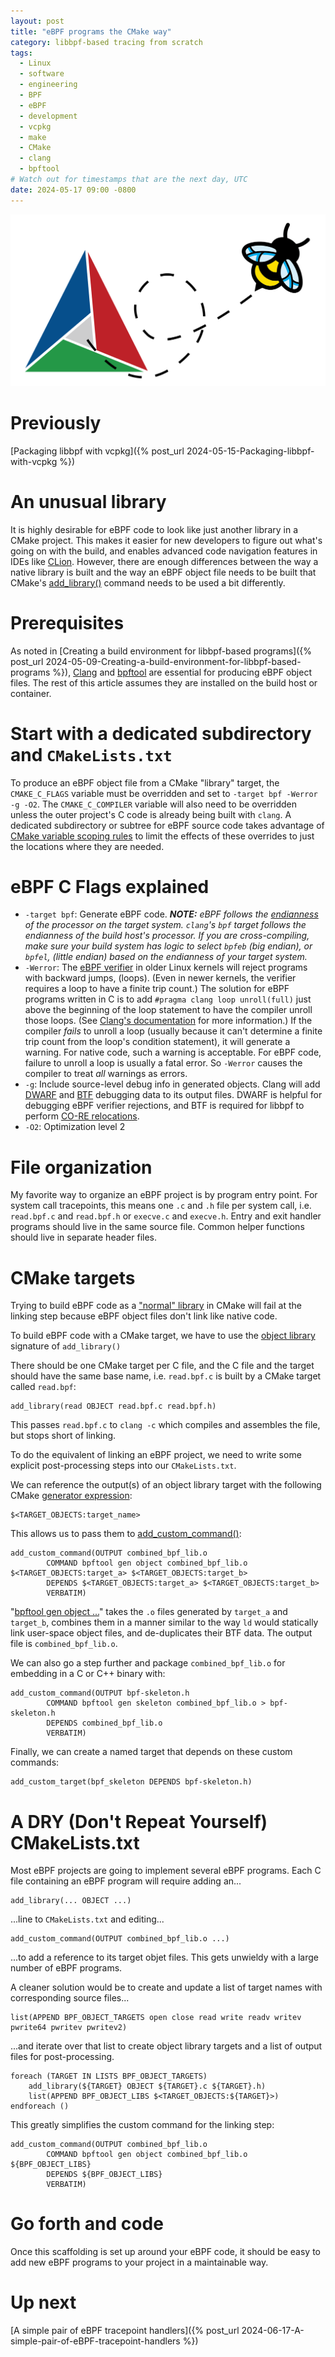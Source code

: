 ```yaml
---
layout: post
title: "eBPF programs the CMake way"
category: libbpf-based tracing from scratch
tags: 
  - Linux
  - software
  - engineering
  - BPF
  - eBPF
  - development
  - vcpkg
  - make
  - CMake
  - clang
  - bpftool
# Watch out for timestamps that are the next day, UTC
date: 2024-05-17 09:00 -0800
---
```

![eBPF / CMake logo mashup](/images/ebpf-the-cmake-way.png)

# Previously
[Packaging libbpf with vcpkg]({% post_url 2024-05-15-Packaging-libbpf-with-vcpkg %})

# An unusual library
It is highly desirable for eBPF code to look like just another library in a CMake project.
This makes it easier for new developers to figure out what's going on with the build, and
enables advanced code navigation features in IDEs like [CLion](https://www.jetbrains.com/clion/).
However, there are enough differences between the way a native library is built
and the way an eBPF object file needs to be built that CMake's 
[add_library()](https://cmake.org/cmake/help/latest/command/add_library.html) 
command needs to be used a bit differently.

# Prerequisites
As noted in
[Creating a build environment for libbpf-based programs]({% post_url 2024-05-09-Creating-a-build-environment-for-libbpf-based-programs %}),
[Clang](https://clang.llvm.org/) and [bpftool](https://github.com/libbpf/bpftool)
are essential for producing eBPF object files.
The rest of this article assumes they are installed on the build host or container.

# Start with a dedicated subdirectory and `CMakeLists.txt`
To produce an eBPF object file from a CMake "library" target,
the `CMAKE_C_FLAGS` variable must be overridden and set to `-target bpf -Werror -g -O2`.
The `CMAKE_C_COMPILER` variable will also need to be overridden unless the outer project's C
code is already being built with `clang`.
A dedicated subdirectory or subtree for eBPF source code takes advantage of
[CMake variable scoping rules](https://cmake.org/cmake/help/book/mastering-cmake/chapter/Writing%20CMakeLists%20Files.html#variable-scope)
to limit the effects of these overrides to just the locations where they are needed.

# eBPF C Flags explained
 - `-target bpf`: Generate eBPF code.
   _**NOTE:** eBPF follows the [endianness](https://en.wikipedia.org/wiki/Endianness#Overview) of the processor on
   the target system.
   `clang`'s `bpf` target follows the endianness of the build host's processor.
   If you are cross-compiling, make sure your build system has logic to select `bpfeb` (big endian),
   or `bpfel`, (little endian) based on the endianness of your target system._
 - `-Werror`: The [eBPF verifier](https://www.kernel.org/doc/html/latest/bpf/verifier.html) in older Linux kernels
   will reject programs with backward jumps, (loops).
   (Even in newer kernels, the verifier requires a loop to have a finite trip count.)
   The solution for eBPF programs written in C is to add `#pragma clang loop unroll(full)` just above the beginning
   of the loop statement to have the compiler unroll those loops.
   (See [Clang's documentation](https://clang.llvm.org/docs/LanguageExtensions.html#loop-unrolling) for more
   information.)
   If the compiler _fails_ to unroll a loop (usually because it can't determine a finite trip count from the loop's
   condition statement), it will generate a warning.
   For native code, such a warning is acceptable.
   For eBPF code, failure to unroll a loop is usually a fatal error.
   So `-Werror` causes the compiler to treat _all_ warnings as errors.
 - `-g`: Include source-level debug info in generated objects.
   Clang will add [DWARF](https://dwarfstd.org/) and [BTF](https://www.kernel.org/doc/html/latest/bpf/btf.html) 
   debugging data to its output files.
   DWARF is helpful for debugging eBPF verifier rejections, and BTF is required for libbpf to perform
   [CO-RE relocations](https://github.com/libbpf/libbpf#bpf-co-re-compile-once--run-everywhere).
 - `-O2`: Optimization level 2

# File organization
My favorite way to organize an eBPF project is by program entry point.
For system call tracepoints, this means one `.c` and `.h` file per system call, i.e. `read.bpf.c` and `read.bpf.h` or
`execve.c` and `execve.h`.
Entry and exit handler programs should live in the same source file.  Common helper functions should live in
separate header files.

# CMake targets
Trying to build eBPF code as a
["normal" library](https://cmake.org/cmake/help/latest/command/add_library.html#normal-libraries)
in CMake will fail at the linking step because eBPF object files don't link like native code.

To build eBPF code with a CMake target, we have to use the
[object library](https://cmake.org/cmake/help/latest/command/add_library.html#object-libraries)
signature of `add_library()`

There should be one CMake target per C file, and the C file and the target should have the same base name,
i.e. `read.bpf.c` is built by a CMake target called `read.bpf`:

```
add_library(read OBJECT read.bpf.c read.bpf.h)
```

This passes `read.bpf.c` to `clang -c` which compiles and assembles the file, but stops short of linking.

To do the equivalent of linking an eBPF project,
we need to write some explicit post-processing steps into our `CMakeLists.txt`.

We can reference the output(s) of an object library target with the following CMake
[generator expression](https://cmake.org/cmake/help/latest/manual/cmake-generator-expressions.7.html):
```
$<TARGET_OBJECTS:target_name>
```

This allows us to pass them to
[add_custom_command()](https://cmake.org/cmake/help/latest/command/add_custom_command.html):

```
add_custom_command(OUTPUT combined_bpf_lib.o
        COMMAND bpftool gen object combined_bpf_lib.o $<TARGET_OBJECTS:target_a> $<TARGET_OBJECTS:target_b>
        DEPENDS $<TARGET_OBJECTS:target_a> $<TARGET_OBJECTS:target_b>
        VERBATIM)
```

"[bpftool gen object ...](https://github.com/libbpf/bpftool/blob/main/docs/bpftool-gen.rst)"
takes the `.o` files generated by `target_a` and `target_b`, combines them in a manner similar to the way
`ld` would statically link user-space object files, and de-duplicates their BTF data.
The output file is `combined_bpf_lib.o`.

We can also go a step further and package `combined_bpf_lib.o` for embedding in a C or C++ binary with:
```
add_custom_command(OUTPUT bpf-skeleton.h
        COMMAND bpftool gen skeleton combined_bpf_lib.o > bpf-skeleton.h
        DEPENDS combined_bpf_lib.o
        VERBATIM)
```

Finally, we can create a named target that depends on these custom commands:
```
add_custom_target(bpf_skeleton DEPENDS bpf-skeleton.h)
```

# A DRY (Don't Repeat Yourself) CMakeLists.txt
Most eBPF projects are going to implement several eBPF programs.
Each C file containing an eBPF program will require adding an...
```
add_library(... OBJECT ...)
```
...line to `CMakeLists.txt` and editing...
```
add_custom_command(OUTPUT combined_bpf_lib.o ...)
```
...to add a reference to its target objet files.
This gets unwieldy with a large number of eBPF programs.

A cleaner solution would be to create and update a list of target names with corresponding source files...
```
list(APPEND BPF_OBJECT_TARGETS open close read write readv writev pwrite64 pwritev pwritev2)
```
...and iterate over that list to create object library targets and a list of output files for post-processing.
```
foreach (TARGET IN LISTS BPF_OBJECT_TARGETS)
    add_library(${TARGET} OBJECT ${TARGET}.c ${TARGET}.h)
    list(APPEND BPF_OBJECT_LIBS $<TARGET_OBJECTS:${TARGET}>)
endforeach ()
```

This greatly simplifies the custom command for the linking step:
```
add_custom_command(OUTPUT combined_bpf_lib.o
        COMMAND bpftool gen object combined_bpf_lib.o ${BPF_OBJECT_LIBS}
        DEPENDS ${BPF_OBJECT_LIBS}
        VERBATIM)
```

# Go forth and code
Once this scaffolding is set up around your eBPF code, it should be easy to add new eBPF programs to your project
in a maintainable way.

# Up next
[A simple pair of eBPF tracepoint handlers]({% post_url 2024-06-17-A-simple-pair-of-eBPF-tracepoint-handlers %})